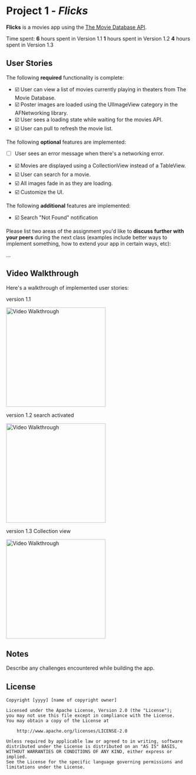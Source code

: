 # Project 1 - *Flicks*

**Flicks** is a movies app using the [The Movie Database API](http://docs.themoviedb.apiary.io/#).

Time spent: 
**6** hours spent in Version 1.1
**1** hours spent in Version 1.2
**4** hours spent in Version 1.3


## User Stories

The following **required** functionality is complete:

- ☑️ User can view a list of movies currently playing in theaters from The Movie Database. 
- ☑️ Poster images are loaded using the UIImageView category in the AFNetworking library.
- ☑️ User sees a loading state while waiting for the movies API.
- ☑️ User can pull to refresh the movie list.

The following **optional** features are implemented:

- [ ] User sees an error message when there's a networking error.
- ☑️ Movies are displayed using a CollectionView instead of a TableView.
- ☑️ User can search for a movie.
- ☑️ All images fade in as they are loading.
- ☑️ Customize the UI.

The following **additional** features are implemented:

- ☑️ Search "Not Found" notification

Please list two areas of the assignment you'd like to **discuss further with your peers** during the next class (examples include better ways to implement something, how to extend your app in certain ways, etc):

...

## Video Walkthrough 

Here's a walkthrough of implemented user stories:

version 1.1

<img src='https://github.com/sine27/Flicks/blob/master/demo/assign1-1.gif' title='tip calculation' width='270' alt='Video Walkthrough' />

version 1.2 search activated

<img src='https://github.com/sine27/Flicks/blob/master/demo/assign1-2search.gif' title='tip calculation' width='270' alt='Video Walkthrough' />

version 1.3 Collection view

<img src='https://github.com/sine27/Flicks/blob/master/demo/assign1-3collection.gif' title='tip calculation' width='270' alt='Video Walkthrough' />

## Notes

Describe any challenges encountered while building the app.

## License

    Copyright [yyyy] [name of copyright owner]

    Licensed under the Apache License, Version 2.0 (the "License");
    you may not use this file except in compliance with the License.
    You may obtain a copy of the License at

        http://www.apache.org/licenses/LICENSE-2.0

    Unless required by applicable law or agreed to in writing, software
    distributed under the License is distributed on an "AS IS" BASIS,
    WITHOUT WARRANTIES OR CONDITIONS OF ANY KIND, either express or implied.
    See the License for the specific language governing permissions and
    limitations under the License.
